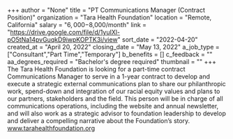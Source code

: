 +++
author = "None"
title = "PT Communications Manager (Contract Position)"
organization = "Tara Health Foundation"
location = "Remote, California"
salary = "$6,000-$8,000/month"
link = "https://drive.google.com/file/d/1yuIXl-pO5tNa14pvGuqkD9iwpKOPTK3i/view"
sort_date = "2022-04-20"
created_at = "April 20, 2022"
closing_date = "May 13, 2022"
a_job_type = ["Consultant","Part Time","Temporary"]
b_benefits = []
c_feedback = ""
aa_degrees_required = "Bachelor's degree required"
thumbnail = ""
+++
The Tara Health Foundation is looking for a part-time contract Communications Manager to serve in a 1-year contract to develop and execute a strategic external communications plan to share our philanthropic work, spend-down and integration of our racial equity values and plans to our partners, stakeholders and the field. This person will be in charge of all communications operations, including the website and annual newsletter, and will also work as a strategic advisor to foundation leadership to develop and deliver a compelling narrative about the Foundation’s story. www.tarahealthfoundation.org